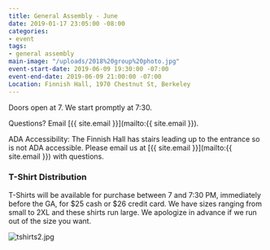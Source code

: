 ```yaml
---
title: General Assembly - June
date: 2019-01-17 23:05:00 -08:00
categories:
- event
tags:
- general assembly
main-image: "/uploads/2018%20group%20photo.jpg"
event-start-date: 2019-06-09 19:30:00 -07:00
event-end-date: 2019-06-09 21:00:00 -07:00
Location: Finnish Hall, 1970 Chestnut St, Berkeley
---
```


Doors open at 7. We start promptly at 7:30.

Questions? Email [{{ site.email }}](mailto:{{ site.email }}).

ADA Accessibility: The Finnish Hall has stairs leading up to the entrance so is not ADA accessible. Please email us at [{{ site.email }}](mailto:{{ site.email }}) with questions.

### T-Shirt Distribution

T-Shirts will be available for purchase between 7 and 7:30 PM, immediately before the GA, for $25 cash or $26 credit card. We have sizes ranging from small to 2XL and these shirts run large. We apologize in advance if we run out of the size you want.

![tshirts2.jpg](/uploads/tshirts2.jpg)